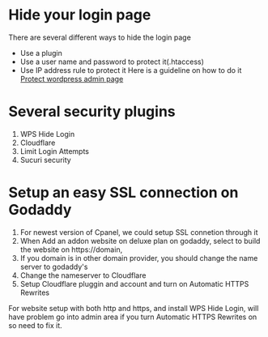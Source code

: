 # Hide your login page
There are several different ways to hide the login page
* Use a plugin
* Use a user name and password to protect it(.htaccess)
* Use IP address rule to protect it
Here is a guideline on how to do it
[Protect wordpress admin page](https://pagely.com/blog/hiding-wordpress-login-page/)

# Several security plugins
1. WPS Hide Login
2. Cloudflare
3. Limit Login Attempts
4. Sucuri security

# Setup an easy SSL connection on Godaddy
1. For newest version of Cpanel, we could setup SSL connetion through it
2. When Add an addon website on deluxe plan on godaddy, select to build the website on https://domain,
3. If you domain is in other domain provider, you should change the name server to godaddy's
4. Change the nameserver to Cloudflare
5. Setup Cloudflare pluggin and account and turn on Automatic HTTPS Rewrites

For website setup with both http and https, and install WPS Hide Login, will have problem go into admin area if you turn  Automatic HTTPS Rewrites on so need to fix it.
